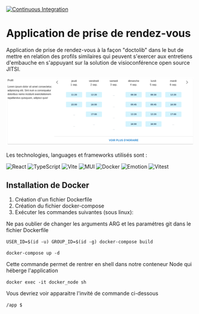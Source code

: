 [![Continuous Integration](https://github.com/ludibel/calendar/actions/workflows/CI.yml/badge.svg?branch=main)](https://github.com/ludibel/calendar/actions/workflows/CI.yml)

# Application de prise de rendez-vous

Application de prise de rendez-vous à la façon "doctolib" dans le but de mettre en
relation des profils similaires qui peuvent s'exercer aux entretiens d'embauche en s'appuyant sur la solution de visioconférence open source JITSI.

![cover](./public/calendar_availability.png)

Les technologies, languages et frameworks utilisés sont :

![React](https://img.shields.io/badge/react-%2320232a.svg?style=for-the-badge&logo=react&logoColor=%2361DAFB)
![TypeScript](https://img.shields.io/badge/typescript-%23007ACC.svg?style=for-the-badge&logo=typescript&logoColor=white)
![Vite](https://img.shields.io/badge/vite-%23646CFF.svg?style=for-the-badge&logo=vite&logoColor=white)
![MUI](https://img.shields.io/badge/MUI-%230081CB.svg?style=for-the-badge&logo=mui&logoColor=white)
![Docker](https://img.shields.io/badge/docker-%230db7ed.svg?style=for-the-badge&logo=docker&logoColor=white)
![Emotion](https://img.shields.io/badge/EMOTION-C43BAD.svg?style=for-the-badge&logo=&logoColor=white)
![Vitest](https://img.shields.io/badge/VITEST-729b1b.svg?style=for-the-badge&logo=''&logoColor=white)

## Installation de Docker

1. Création d'un fichier Dockerfile
2. Création du fichier docker-compose
3. Exécuter les commandes suivantes (sous linux):

Ne pas oublier de changer les arguments ARG et les paramétres git dans le fichier Dockerfile

```
USER_ID=$(id -u) GROUP_ID=$(id -g) docker-compose build
```

```
docker-compose up -d
```

Cette commande permet de rentrer en shell dans notre conteneur Node qui héberge l'application

```
docker exec -it docker_node sh
```

Vous devriez voir apparaitre l'invité de commande ci-dessous

```
/app $
```
